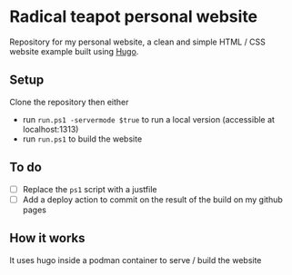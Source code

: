 # Radical teapot personal website

Repository for my personal website, a clean and simple HTML / CSS website example built using [Hugo](https://gohugo.io/).

## Setup

Clone the repository then either

- run `run.ps1 -servermode $true` to run a local version (accessible at localhost:1313)
- run `run.ps1` to build the website

## To do

- [ ] Replace the `ps1` script with a justfile
- [ ] Add a deploy action to commit on the result of the build on my github pages

## How it works

It uses hugo inside a podman container to serve / build the website
